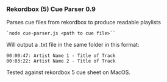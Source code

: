 ### Rekordbox (5) Cue Parser 0.9

Parses cue files from rekordbox to produce readable playlists

    `node cue-parser.js <path to cue file>``

Will output a .txt file in the same folder in this format:

    00:00:47: Artist Name 1 - Title of Track
    00:03:22: Artist Name 2 - Title of Track

Tested against rekordbox 5 cue sheet on MacOS.